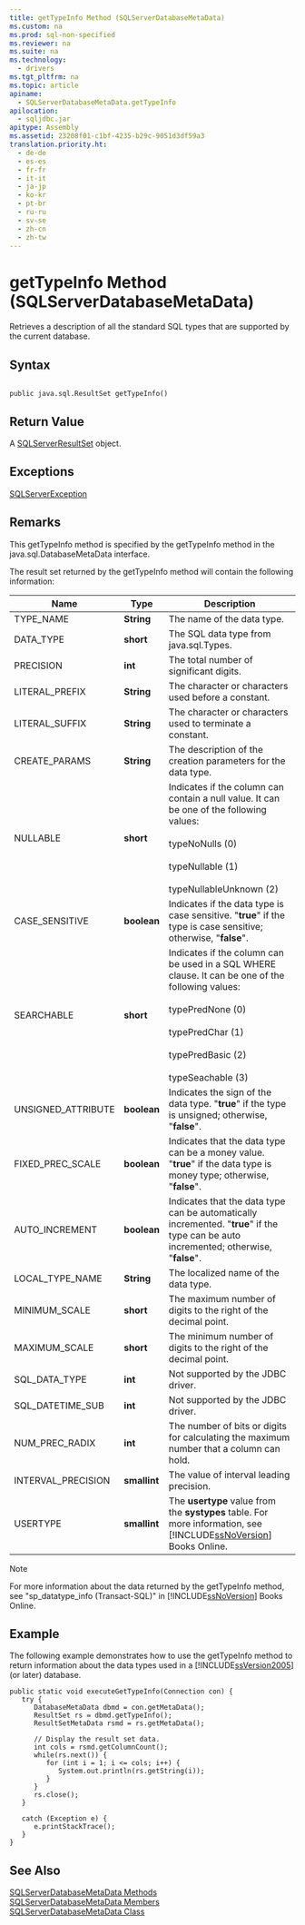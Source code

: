 ```yaml
---
title: getTypeInfo Method (SQLServerDatabaseMetaData)
ms.custom: na
ms.prod: sql-non-specified
ms.reviewer: na
ms.suite: na
ms.technology: 
  - drivers
ms.tgt_pltfrm: na
ms.topic: article
apiname: 
  - SQLServerDatabaseMetaData.getTypeInfo
apilocation: 
  - sqljdbc.jar
apitype: Assembly
ms.assetid: 23208f01-c1bf-4235-b29c-9051d3df59a3
translation.priority.ht: 
  - de-de
  - es-es
  - fr-fr
  - it-it
  - ja-jp
  - ko-kr
  - pt-br
  - ru-ru
  - sv-se
  - zh-cn
  - zh-tw
---
```

# getTypeInfo Method (SQLServerDatabaseMetaData)
  Retrieves a description of all the standard SQL types that are supported by the current database.  
  
## Syntax  
  
```  
  
public java.sql.ResultSet getTypeInfo()  
```  
  
## Return Value  
 A [SQLServerResultSet](../content/SQLServerResultSet-Class.md) object.  
  
## Exceptions  
 [SQLServerException](../content/SQLServerException-Class.md)  
  
## Remarks  
 This getTypeInfo method is specified by the getTypeInfo method in the java.sql.DatabaseMetaData interface.  
  
 The result set returned by the getTypeInfo method will contain the following information:  
  
|Name|Type|Description|  
|----------|----------|-----------------|  
|TYPE\_NAME|**String**|The name of the data type.|  
|DATA\_TYPE|**short**|The SQL data type from java.sql.Types.|  
|PRECISION|**int**|The total number of significant digits.|  
|LITERAL\_PREFIX|**String**|The character or characters used before a constant.|  
|LITERAL\_SUFFIX|**String**|The character or characters used to terminate a constant.|  
|CREATE\_PARAMS|**String**|The description of the creation parameters for the data type.|  
|NULLABLE|**short**|Indicates if the column can contain a null value. It can be one of the following values:<br /><br /> typeNoNulls \(0\)<br /><br /> typeNullable \(1\)<br /><br /> typeNullableUnknown \(2\)|  
|CASE\_SENSITIVE|**boolean**|Indicates if the data type is case sensitive. "**true**" if the type is case sensitive; otherwise, "**false**".|  
|SEARCHABLE|**short**|Indicates if the column can be used in a SQL WHERE clause. It can be one of the following values:<br /><br /> typePredNone \(0\)<br /><br /> typePredChar \(1\)<br /><br /> typePredBasic \(2\)<br /><br /> typeSeachable \(3\)|  
|UNSIGNED\_ATTRIBUTE|**boolean**|Indicates the sign of the data type. "**true**" if the type is unsigned; otherwise, "**false**".|  
|FIXED\_PREC\_SCALE|**boolean**|Indicates that the data type can be a money value. "**true**" if the data type is money type; otherwise, "**false**".|  
|AUTO\_INCREMENT|**boolean**|Indicates that the data type can be automatically incremented. "**true**" if the type can be auto incremented; otherwise, "**false**".|  
|LOCAL\_TYPE\_NAME|**String**|The localized name of the data type.|  
|MINIMUM\_SCALE|**short**|The maximum number of digits to the right of the decimal point.|  
|MAXIMUM\_SCALE|**short**|The minimum number of digits to the right of the decimal point.|  
|SQL\_DATA\_TYPE|**int**|Not supported by the JDBC driver.|  
|SQL\_DATETIME\_SUB|**int**|Not supported by the JDBC driver.|  
|NUM\_PREC\_RADIX|**int**|The number of bits or digits for calculating the maximum number that a column can hold.|  
|INTERVAL\_PRECISION|**smallint**|The value of interval leading precision.|  
|USERTYPE|**smallint**|The **usertype** value from the **systypes** table. For more information, see [!INCLUDE[ssNoVersion](../content/includes/ssNoVersion_md.md)] Books Online.|  
  
> [!NOTE]  
>  For more information about the data returned by the getTypeInfo method, see "sp\_datatype\_info \(Transact\-SQL\)" in [!INCLUDE[ssNoVersion](../content/includes/ssNoVersion_md.md)] Books Online.  
  
## Example  
 The following example demonstrates how to use the getTypeInfo method to return information about the data types used in a [!INCLUDE[ssVersion2005](../content/includes/ssVersion2005_md.md)] \(or later\) database.  
  
```  
public static void executeGetTypeInfo(Connection con) {  
   try {  
      DatabaseMetaData dbmd = con.getMetaData();  
      ResultSet rs = dbmd.getTypeInfo();  
      ResultSetMetaData rsmd = rs.getMetaData();  
  
      // Display the result set data.  
      int cols = rsmd.getColumnCount();  
      while(rs.next()) {  
         for (int i = 1; i <= cols; i++) {  
            System.out.println(rs.getString(i));  
         }  
      }  
      rs.close();  
   }   
  
   catch (Exception e) {  
      e.printStackTrace();  
   }  
}  
```  
  
## See Also  
 [SQLServerDatabaseMetaData Methods](../content/SQLServerDatabaseMetaData-Methods.md)   
 [SQLServerDatabaseMetaData Members](../content/SQLServerDatabaseMetaData-Members.md)   
 [SQLServerDatabaseMetaData Class](../content/SQLServerDatabaseMetaData-Class.md)  
  
  